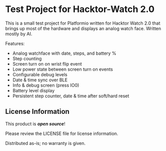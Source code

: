 # Test Project for Hacktor-Watch 2.0

This is a small test project for Platformio written for Hacktor Watch 2.0 that brings up most of the hardware and displays an analog watch face. Written mostly by AI.

Features:
* Analog watchface with date, steps, and battery %
* Step counting
* Screen turn on on wrist flip event
* Low power state between screen turn on events
* Configurable debug levels
* Date & time sync over BLE
* Info & debug screen (press IO0)
* Battery level display
* Persistent step counter, date & time after soft/hard reset


## License Information

This product is _**open source**_! 

Please review the LICENSE file for license information. 

Distributed as-is; no warranty is given.